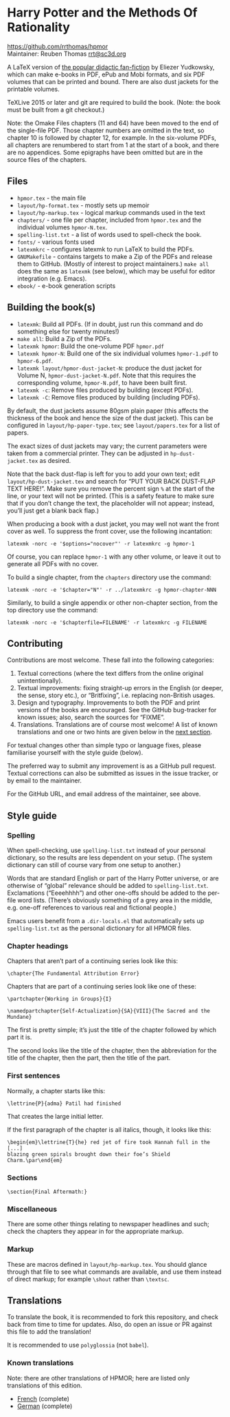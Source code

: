 # Harry Potter and the Methods Of Rationality

https://github.com/rrthomas/hpmor  
Maintainer: Reuben Thomas <rrt@sc3d.org>

A LaTeX version of [the popular didactic fan-fiction](http://www.hpmor.com)
by Eliezer Yudkowsky, which can make e-books in PDF, ePub and Mobi formats,
and six PDF volumes that can be printed and bound. There are also dust
jackets for the printable volumes.

TeXLive 2015 or later and git are required to build the book. (Note: the
book must be built from a git checkout.)

Note: the Omake Files chapters (11 and 64) have been moved to the end of the
single-file PDF. Those chapter numbers are omitted in the text, so chapter
10 is followed by chapter 12, for example. In the six-volume PDFs, all
chapters are renumbered to start from 1 at the start of a book, and there are
no appendices. Some epigraphs have been omitted but are in the source files
of the chapters.

## Files

* `hpmor.tex` - the main file
* `layout/hp-format.tex` - mostly sets up memoir
* `layout/hp-markup.tex` - logical markup commands used in the text
* `chapters/` - one file per chapter, included from `hpmor.tex` and the
  individual volumes `hpmor-N.tex`.
* `spelling-list.txt` - a list of words used to spell-check the book.
* `fonts/` - various fonts used
* `latexmkrc` - configures latexmk to run LaTeX to build the PDFs.
* `GNUMakefile` - contains targets to make a Zip of the PDFs and release
  them to GitHub. (Mostly of interest to project maintainers.) `make all`
  does the same as `latexmk` (see below), which may be useful for editor
  integration (e.g. Emacs).
* `ebook/` - e-book generation scripts


## Building the book(s)

* `latexmk`: Build all PDFs. (If in doubt, just run this command and do
  something else for twenty minutes!)
* `make all`: Build a Zip of the PDFs.
* `latexmk hpmor`: Build the one-volume PDF `hpmor.pdf`
* `latexmk hpmor-N`: Build one of the six individual volumes
  `hpmor-1.pdf` to `hpmor-6.pdf`.
* `latexmk layout/hpmor-dust-jacket-N`: produce the dust jacket for Volume N,
  `hpmor-dust-jacket-N.pdf`. Note that this requires the corresponding
  volume, `hpmor-N.pdf`, to have been built first.
* `latexmk -c`: Remove files produced by building (except PDFs).
* `latexmk -C`: Remove files produced by building (including PDFs).

By default, the dust jackets assume 80gsm plain paper (this affects the
thickness of the book and hence the size of the dust jacket). This can be
configured in `layout/hp-paper-type.tex`; see `layout/papers.tex` for a
list of papers.

The exact sizes of dust jackets may vary; the current parameters were taken
from a commercial printer. They can be adjusted in `hp-dust-jacket.tex` as
desired.

Note that the back dust-flap is left for you to add your own text; edit
`layout/hp-dust-jacket.tex` and search for “PUT YOUR BACK DUST-FLAP TEXT HERE!”.
Make sure you remove the percent sign `%` at the start of the line, or your
text will not be printed. (This is a safety feature to make sure that if you
don’t change the text, the placeholder will not appear; instead, you’ll just
get a blank back flap.)

When producing a book with a dust jacket, you may well not want the front
cover as well. To suppress the front cover, use the following incantation:

`latexmk -norc -e '$options="nocover"' -r latexmkrc -g hpmor-1`

Of course, you can replace `hpmor-1` with any other volume, or leave it
out to generate all PDFs with no cover.

To build a single chapter, from the `chapters` directory use the command:

`latexmk -norc -e '$chapter="N"' -r ../latexmkrc -g hpmor-chapter-NNN`

Similarly, to build a single appendix or other non-chapter section, from the
top directory use the command:

`latexmk -norc -e '$chapterfile=FILENAME' -r latexmkrc -g FILENAME`


## Contributing

Contributions are most welcome. These fall into the following categories:

1. Textual corrections (where the text differs from the online original
   unintentionally).
2. Textual improvements: fixing straight-up errors in the English (or
   deeper, the sense, story etc.), or “Britfixing”, i.e. replacing
   non-British usages.
3. Design and typography. Improvements to both the PDF and print versions of
   the books are encouraged. See the GitHub bug-tracker for known issues;
   also, search the sources for “FIXME”.
4. Translations. Translations are of course most welcome! A list of known
   translations and one or two hints are given below in the
   [next section](#Translations).

For textual changes other than simple typo or language fixes, please
familiarise yourself with the style guide (below).

The preferred way to submit any improvement is as a GitHub pull request.
Textual corrections can also be submitted as issues in the issue tracker, or
by email to the maintainer.

For the GitHub URL, and email address of the maintainer, see above.


## Style guide

### Spelling

When spell-checking, use `spelling-list.txt` instead of your personal
dictionary, so the results are less dependent on your setup. (The system
dictionary can still of course vary from one setup to another.)

Words that are standard English or part of the Harry Potter universe, or are
otherwise of “global” relevance should be added to `spelling-list.txt`.
Exclamations (“Eeeehhhh”) and other one-offs should be added to the per-file
word lists. (There’s obviously something of a grey area in the middle, e.g.
one-off references to various real and fictional people.)

Emacs users benefit from a `.dir-locals.el` that automatically sets up
`spelling-list.txt` as the personal dictionary for all HPMOR files.


### Chapter headings

Chapters that aren’t part of a continuing series look like this:

`\chapter{The Fundamental Attribution Error}`

Chapters that are part of a continuing series look like one of these:

`\partchapter{Working in Groups}{I}`

`\namedpartchapter{Self-Actualization}{SA}{VIII}{The Sacred and the Mundane}`

The first is pretty simple; it’s just the title of the chapter followed by
which part it is.

The second looks like the title of the chapter, then the abbreviation for
the title of the chapter, then the part, then the title of the part.


### First sentences

Normally, a chapter starts like this:

`\lettrine{P}{adma} Patil had finished`

That creates the large initial letter.

If the first paragraph of the chapter is all italics, though, it looks like
this:

    \begin{em}\lettrine{T}{he} red jet of fire took Hannah full in the
    [...]
    blazing green spirals brought down their foe’s Shield Charm.\par\end{em}


### Sections

`\section{Final Aftermath:}`


### Miscellaneous

There are some other things relating to newspaper headlines and such; check
the chapters they appear in for the appropriate markup.


### Markup

These are macros defined in `layout/hp-markup.tex`. You should glance
through that file to see what commands are available, and use them instead 
of direct markup; for example `\shout` rather than `\textsc`.


## Translations

To translate the book, it is recommended to fork this repository, and check
back from time to time for updates. Also, do open an issue or PR against
this file to add the translation!

It is recommended to use `polyglossia` (not `babel`).


### Known translations

Note: there are other translations of HPMOR; here are listed only
translations of this edition.

* [French](https://github.com/yeKcim/hpmor) (complete)
* [German](https://github.com/entorb/hpmor-de) (complete)


<!--  LocalWords:  hpmor tex hp txt latexmkrc latexmk GNUMakefile 80gsm '
 -->
<!--  LocalWords:  norc nocover N' NNN chapterfile FILENAME' Britfixing dir
 -->
<!--  LocalWords:  Eeeehhhh el partchapter namedpartchapter lettrine adma
 -->
<!--  LocalWords:  textsc
 -->

